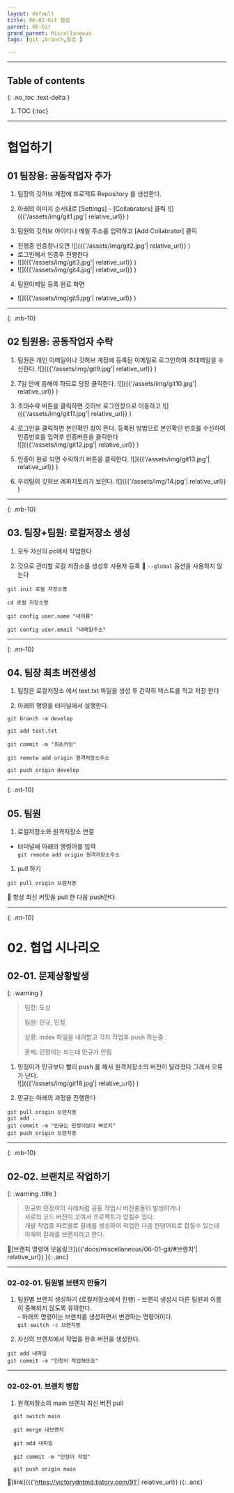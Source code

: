 ```yaml
---
layout: default
title: 06-02-Git 협업
parent: 06-Git
grand_parent: Miscellaneous
tags: [git ,branch,협업 ]

---
```

 
---
 ## Table of contents
 {: .no_toc .text-delta }

 1. TOC
{:toc}

---

# 협업하기


## 01 팀장용: 공동작업자 추가

1. 팀장의 깃허브 계정에 프로젝트 Repository 를 생성한다.

2. 아래의 이미지 순서대로 [Settings] – [Collabrators] 클릭
  ![]({{'/assets/img/git1.jpg'| relative_url}} )

3. 팀원의 깃허브 아이디나 메일 주소를 입력하고 [Add Collabrator] 클릭
  - 진행중 인증창나오면
    ![]({{'/assets/img/git2.jpg'| relative_url}} )
  - 로그인해서 인증후 진행한다
  - ![]({{'/assets/img/git3.jpg'| relative_url}} )
  - ![]({{'/assets/img/git4.jpg'| relative_url}} )
4. 팀원이메일 등록 완료 화면
  - ![]({{'/assets/img/git5.jpg'| relative_url}} )

---
{: .mb-10}
## 02 팀원용: 공동작업자 수락

1. 팀원은 개인 이메일이나 깃허브 계정에 등록된 이메일로 로그인하여 초대메일을 수신한다.
  ![]({{'/assets/img/git9.jpg'| relative_url}} )
2. 7일 안에 응해야 하므로 당장 클릭한다.
  ![]({{'/assets/img/git10.jpg'| relative_url}} )
3. 초대수락 버튼을 클릭하면 깃허브 로그인창으로 이동하고
  ![]({{'/assets/img/git11.jpg'| relative_url}} )
  
4. 로그인을 클릭하면 본인확인 창이 뜬다. 등록된 방법으로 본인확인 번호를 수신하여 인증번호를 입력후 인증버튼을 클릭한다  
  ![]({{'/assets/img/git12.jpg'| relative_url}} )
5. 인증이 완료 되면 수락하기 버튼을 클릭한다.
  ![]({{'/assets/img/git13.jpg'| relative_url}} )
6. 우리팀의 깃허브 레파지토리가 보인다.
  ![]({{'/assets/img/14.jpg'| relative_url}} )

---
{: .mb-10}

## 03. 팀장+팀원: 로컬저장소 생성

1. 모두 자신의 pc에서 작업한다

2. 깃으로 관리할 로컬 저장소를 생성후 사용자 등록
    🔑 `--global` 옵션을 사용하지 않는다

```
git init 로컬 저장소명

cd 로컬 저장소명

git config user.name "내이름"

git config user.email "내메일주소"

```

---


{: .mt-10}
## 04. 팀장 최초 버전생성

1. 팀장은 로컬저장소 에서 text.txt 파일을 생성 후 간략히 텍스트를 적고 저장 한다

2. 아래의 명령을 터미널에서 실행한다.

```
git branch -m develop

git add text.txt

git commit -m "최초커밋"

git remote add origin 원격저장소주소

git push origin develop

```
---


{: .mt-10}
## 05. 팀원 

1. 로컬저장소와 원격저장소 연결
  - 터미널에 아래의 명령어를 입력  <br/>
  `git remote add origin 원격저장소주소`

1. pull 하기 <br/>

  `git pull origin 브랜치명` 

🔑 항상 최신 커밋을 pull 한 다음 push한다.


---

{: .mt-10}
# 02. 협업 시나리오

## 02-01. 문제상황발생
  
  {: .warning }
  >
  > 팀장: 도상
  >
  > 팀원: 민규, 민정
  >
  > 상황: index 파일을 내려받고 각자 작업후 push 하는중..
  >
  > 문제: 민정이는 되는데 민규가 안됨
  >
  
  1. 민정이가 민규보다 빨리 push 를 해서 원격저장소의 버전이 달라졌다 그래서 오류가 난다. <br/>
    ![]({{'/assets/img/git18.jpg'| relative_url}} )
  
  2. 민규는 아래의 과정을 진행한다

```
git pull origin 브랜치명
git add .
git commit -m "민규는 민정이보다 빠르지"
git push origin 브랜치명
```
---
{: .mb-10}
 

## 02-02. 브랜치로 작업하기


 {: .warning .title }
 >  민규와 민정이의 사례처럼 공동 작업시 버전충돌이 발생하거나  <br/>
 >  서로의 코드 버전이 꼬여서 프로젝트가 엉킬수 있다. <br/>
 >  개발 작업중 파트별로 갈래를 생성하여 작업한 다음 한덩어리로 합칠수 있는데 <br/>
 >  이때의 갈래를 브랜치라고 한다.

🔗[브랜치 명령어 모음링크]({{'docs/miscellaneous/06-01-git/#브랜치'| relative_url}} ){: .anc}

---

  ### 02-02-01. 팀원별 브랜치 만들기

  1. 팀원별 브랜치 생성하기 (로컬저장소에서 진행)
    - 브랜치 생성시 다른 팀원과 이름이 중복되지 않도록 유의한다.<br/>
    - 아래의 명령어는 브랜치를 생성하면서 변경하는 명령어이다.<br/>
    `git switch -c 브랜치명`
  
  2. 자신의 브랜치에서 작업을 한후 버전을 생성한다.
  
```
git add 내파일
git commit -m "민정이 작업해또요"

```
---

  ### 02-02-01. 브랜치 병합
  
  1. 원격저장소의 main 브랜치 최신 버전 pull

```
  git switch main

  git merge 내브랜치

  git add 내파일

  git commit -m "민정이 작업"

  git push origin main

```



  🔗[link]({{'https://victorydntmd.tistory.com/91'| relative_url}} ){: .anc}